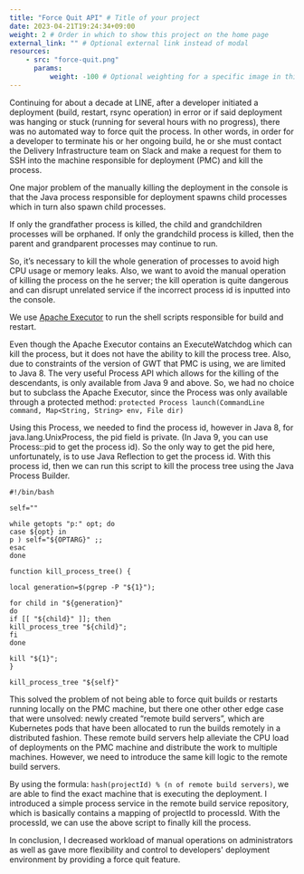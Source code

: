 ```yaml
---
title: "Force Quit API" # Title of your project
date: 2023-04-21T19:24:34+09:00
weight: 2 # Order in which to show this project on the home page
external_link: "" # Optional external link instead of modal
resources:
    - src: "force-quit.png"
      params:
          weight: -100 # Optional weighting for a specific image in this project folder
---
```

Continuing for about a decade at LINE, after a developer initiated a deployment (build, restart, rsync operation) in error or if said deployment was hanging or stuck (running for several hours with no progress), there was no automated way to force quit the process.
In other words, in order for a developer to terminate his or her ongoing build, he or she must contact the Delivery Infrastructure team on Slack and make a request for them to SSH into the machine responsible for deployment (PMC) and kill the process.

One major problem of the manually killing the deployment in the console is that the Java process responsible for deployment spawns child processes which in turn also spawn child processes.

If only the grandfather process is killed, the child and grandchildren processes will be orphaned.
If only the grandchild process is killed, then the parent and grandparent processes may continue to run.

So, it’s necessary to kill the whole generation of processes to avoid high CPU usage or memory leaks.
Also, we want to avoid the manual operation of killing the process on the he server; the kill operation is quite dangerous and can disrupt unrelated service if the incorrect process id is inputted into the console.

We use [Apache Executor](https://commons.apache.org/proper/commons-exec/apidocs/org/apache/commons/exec/Executor.html) to run the shell scripts responsible for build and restart.

Even though the Apache Executor contains an ExecuteWatchdog which can kill the process, but it does not have the ability to kill the process tree.
Also, due to constraints of the version of GWT that PMC is using, we are limited to Java 8.
The very useful Process API which allows for the killing of the descendants, is only available from Java 9 and above.
So, we had no choice but to subclass the Apache Executor, since the Process was only available through a protected method: `protected Process launch(CommandLine command, Map<String, String> env, File dir)`

Using this Process, we needed to find the process id, however in Java 8, for java.lang.UnixProcess, the pid field is private.
(In Java 9, you can use Process::pid to get the process id). So the only way to get the pid here, unfortunately, is to use Java Reflection to get the process id.
With this process id, then we can run this script to kill the process tree using the Java Process Builder.


```
#!/bin/bash

self=""

while getopts "p:" opt; do
case ${opt} in
p ) self="${OPTARG}" ;;
esac
done

function kill_process_tree() {

local generation=$(pgrep -P "${1}");

for child in "${generation}"
do
if [[ "${child}" ]]; then
kill_process_tree "${child}";
fi
done

kill "${1}";
}

kill_process_tree "${self}"
```

This solved the problem of not being able to force quit builds or restarts running locally on the PMC machine, but there one other other edge case that were unsolved: newly created “remote build servers”, which are Kubernetes pods that have been allocated to run the builds remotely in a distributed fashion.
These remote build servers help alleviate the CPU load of deployments on the PMC machine and distribute the work to multiple machines. However, we need to introduce the same kill logic to the remote build servers.

By using the formula: `hash(projectId) % (n of remote build servers)`, we are able to find the exact machine that is executing the deployment.
I introduced a simple process service in the remote build service repository, which is basically contains a mapping of projectId to processId.
With the processId, we can use the above script to finally kill the process.

In conclusion, I decreased workload of manual operations on administrators as well as gave more flexibility and control to developers' deployment environment by providing a force quit feature.
